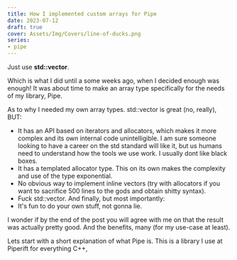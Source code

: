 ```yaml
---
title: How I implemented custom arrays for Pipe
date: 2023-07-12
draft: true
cover: Assets/Img/Covers/line-of-ducks.png
series:
- pipe
---
```


Just use **std::vector**.

Which is what I did until a some weeks ago, when I decided enough was enough! It was about time to make an array type specifically for the needs of my library, Pipe.

As to why I needed my own array types. std::vector is great (no, really), BUT:

* It has an API based on iterators and allocators, which makes it more complex and its own internal code unintelligible. I am sure someone looking to have a career on the std standard will like it, but us humans need to understand how the tools we use work. I usually dont like black boxes.
* It has a templated allocator type. This on its own makes the complexity and use of the type exponential.
* No obvious way to implement inline vectors (try with allocators if you want to sacrifice 500 lines to the gods and obtain shitty syntax).
* Fuck std::vector<bool>.
  And finally, but most importantly:
* It's fun to do your own stuff, not gonna lie.

I wonder if by the end of the post you will agree with me on that the result was actually pretty good.
And the benefits, many (for my use-case at least).

Lets start with a short explanation of what Pipe is. This is a library I use at Piperift for everything C++,
